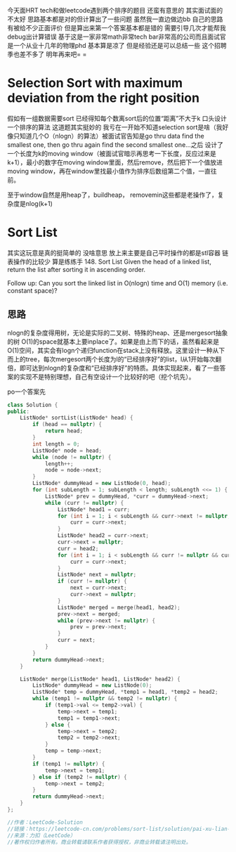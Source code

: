 今天面HRT tech和做leetcode遇到两个排序的题目 还蛮有意思的
其实面试面的不太好 思路基本都是对的但计算出了一些问题 虽然我一直边做边bb 自己的思路有被给不少正面评价 但是算出来第一个答案基本都是错的 需要引导几次才能帮我debug出计算错误  基于这是一家非常math非常tech bar非常高的公司而且面试官是一个从业十几年的物理phd 基本算是凉了 但是经验还是可以总结一些 这个招聘季也差不多了 明年再来吧= =

# Selection Sort with maximum deviation from the right position
假如有一组数据需要sort 已经得知每个数离sort后的位置“距离”不大于k 口头设计一个排序的算法
这道题其实挺妙的 我亏在一开始不知道selection sort是啥（我好像只知道几个O（nlogn）的算法）被面试官告知是go thru data find the smallest one, then go thru again find the second smallest one...之后 设计了一个长度为k的moving window（被面试官暗示再思考一下长度，反应过来是k+1），最小的数字在moving window里面，然后remove，然后把下一个值放进moving window，再在window里找最小值作为排序后数组第二个值，一直往前。

至于window自然是用heap了，buildheap， removemin这些都是老操作了，复杂度是nlog(k+1)

# Sort List
其实这玩意是真的挺简单的 没啥意思 放上来主要是自己平时操作的都是stl容器 链表操作的比较少 算是练练手
148. Sort List
Given the head of a linked list, return the list after sorting it in ascending order.

Follow up: Can you sort the linked list in O(nlogn) time and O(1) memory (i.e. constant space)?

## 思路
nlogn的复杂度得用树，无论是实际的二叉树、特殊的heap、还是mergesort抽象的树
O(1)的space就基本上要inplace了。如果是由上而下的话，虽然看起来是O(1)空间，其实会有logn个递归function在stack上没有释放。这里设计一种从下而上的tree，每次mergesort两个长度为l的“已经排序好”的list，l从1开始每次翻倍，即可达到nlogn的复杂度和“已经排序好”的特质。具体实现起来，看了一些答案的实现不是特别理想，自己有空设计一个比较好的吧（挖个坑先）。

po一个答案先
```c++
class Solution {
public:
    ListNode* sortList(ListNode* head) {
        if (head == nullptr) {
            return head;
        }
        int length = 0;
        ListNode* node = head;
        while (node != nullptr) {
            length++;
            node = node->next;
        }
        ListNode* dummyHead = new ListNode(0, head);
        for (int subLength = 1; subLength < length; subLength <<= 1) {
            ListNode* prev = dummyHead, *curr = dummyHead->next;
            while (curr != nullptr) {
                ListNode* head1 = curr;
                for (int i = 1; i < subLength && curr->next != nullptr; i++) {
                    curr = curr->next;
                }
                ListNode* head2 = curr->next;
                curr->next = nullptr;
                curr = head2;
                for (int i = 1; i < subLength && curr != nullptr && curr->next != nullptr; i++) {
                    curr = curr->next;
                }
                ListNode* next = nullptr;
                if (curr != nullptr) {
                    next = curr->next;
                    curr->next = nullptr;
                }
                ListNode* merged = merge(head1, head2);
                prev->next = merged;
                while (prev->next != nullptr) {
                    prev = prev->next;
                }
                curr = next;
            }
        }
        return dummyHead->next;
    }

    ListNode* merge(ListNode* head1, ListNode* head2) {
        ListNode* dummyHead = new ListNode(0);
        ListNode* temp = dummyHead, *temp1 = head1, *temp2 = head2;
        while (temp1 != nullptr && temp2 != nullptr) {
            if (temp1->val <= temp2->val) {
                temp->next = temp1;
                temp1 = temp1->next;
            } else {
                temp->next = temp2;
                temp2 = temp2->next;
            }
            temp = temp->next;
        }
        if (temp1 != nullptr) {
            temp->next = temp1;
        } else if (temp2 != nullptr) {
            temp->next = temp2;
        }
        return dummyHead->next;
    }
};

//作者：LeetCode-Solution
//链接：https://leetcode-cn.com/problems/sort-list/solution/pai-xu-lian-biao-by-leetcode-solution/
//来源：力扣（LeetCode）
//著作权归作者所有。商业转载请联系作者获得授权，非商业转载请注明出处。
```

